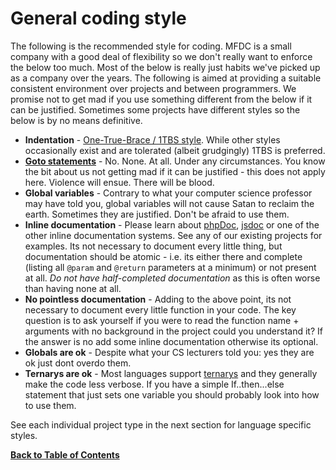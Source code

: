 General coding style
====================
The following is the recommended style for coding. MFDC is a small company with a good deal of flexibility so we don't really want to enforce the below too much. Most of the below is really just habits we've picked up as a company over the years. The following is aimed at providing a suitable consistent environment over projects and between programmers. We promise not to get mad if you use something different from the below if it can be justified. Sometimes some projects have different styles so the below is by no means definitive.

* **Indentation** - [One-True-Brace / 1TBS style](https://en.wikipedia.org/wiki/One_true_brace#Variant:_1TBS). While other styles occasionally exist and are tolerated (albeit grudgingly) 1TBS is preferred.
* **[Goto statements](https://en.wikipedia.org/wiki/Goto)** - No. None. At all. Under any circumstances. You know the bit about us not getting mad if it can be justified - this does not apply here. Violence will ensue. There will be blood.
* **Global variables** - Contrary to what your computer science professor may have told you, global variables will not cause Satan to reclaim the earth. Sometimes they are justified. Don't be afraid to use them.
* **Inline documentation** - Please learn about [phpDoc](http://phpdoc.org/), [jsdoc](https://github.com/jsdoc3/jsdoc) or one of the other inline documentation systems. See any of our existing projects for examples. Its not necessary to document every little thing, but documentation should be atomic - i.e. its either there and complete (listing all `@param` and `@return` parameters at a minimum) or not present at all. *Do not have half-completed documentation* as this is often worse than having none at all.
* **No pointless documentation** - Adding to the above point, its not necessary to document every little function in your code. The key question is to ask yourself if you were to read the function name + arguments with no background in the project could you understand it? If the answer is no add some inline documentation otherwise its optional.
* **Globals are ok** - Despite what your CS lecturers told you: yes they are ok just dont overdo them.
* **Ternarys are ok** - Most languages support [ternarys](https://en.wikipedia.org/wiki/%3F:) and they generally make the code less verbose. If you have a simple If..then...else statement that just sets one variable you should probably look into how to use them.

See each individual project type in the next section for language specific styles.


**[Back to Table of Contents](../index.md)**
